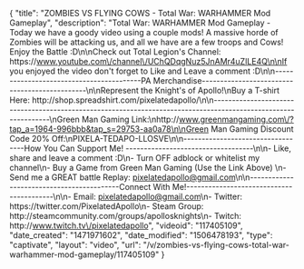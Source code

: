 {
    "title": "ZOMBIES VS FLYING COWS - Total War: WARHAMMER Mod Gameplay",
    "description": "Total War: WARHAMMER Mod Gameplay - Today we have a goody video using a couple mods!  A massive horde of Zombies will be attacking us, and all we have are a few troops and Cows!  Enjoy the Battle :D\n\nCheck out Total Legion's Channel: https:\/\/www.youtube.com\/channel\/UChQDqgNuz5JnAMr4uZlLE4Q\n\nIf you enjoyed the video don't forget to Like and Leave a comment :D\n\n-----------------------------------------PA Merchandise----------------------------------------------\n\nRepresent the Knight's of Apollo!\nBuy a T-shirt Here: http:\/\/shop.spreadshirt.com\/pixelatedapollo\/\n\n---------------------------------------------------------------------------------------------------------------\nGreen Man Gaming Link:\nhttp:\/\/www.greenmangaming.com\/?tap_a=1964-996bbb&tap_s=29753-aa0a78\n\nGreen Man Gaming Discount Code 20% Off:\nPIXELA-TEDAPO-LLOSVE\n\n----------------------------------How You Can Support Me! -----------------------------------\n\n- Like, share and leave a comment :D\n- Turn OFF adblock or whitelist my channel\n- Buy a Game from Green Man Gaming (Use the Link Above) \n- Send me a GREAT battle Replay: pixelatedapollo@gmail.com\n\n------------------------------------------Connect With Me!-----------------------------------------\n\n- Email: pixelatedapollo@gmail.com\n- Twitter: https:\/\/twitter.com\/PixelatedApollo\n- Steam Group:  http:\/\/steamcommunity.com\/groups\/apollosknights\n- Twitch: http:\/\/www.twitch.tv\/pixelatedapollo",
    "videoid": "117405109",
    "date_created": "1471971602",
    "date_modified": "1506478193",
    "type": "captivate",
    "layout": "video",
    "url": "\/v\/zombies-vs-flying-cows-total-war-warhammer-mod-gameplay\/117405109"
}